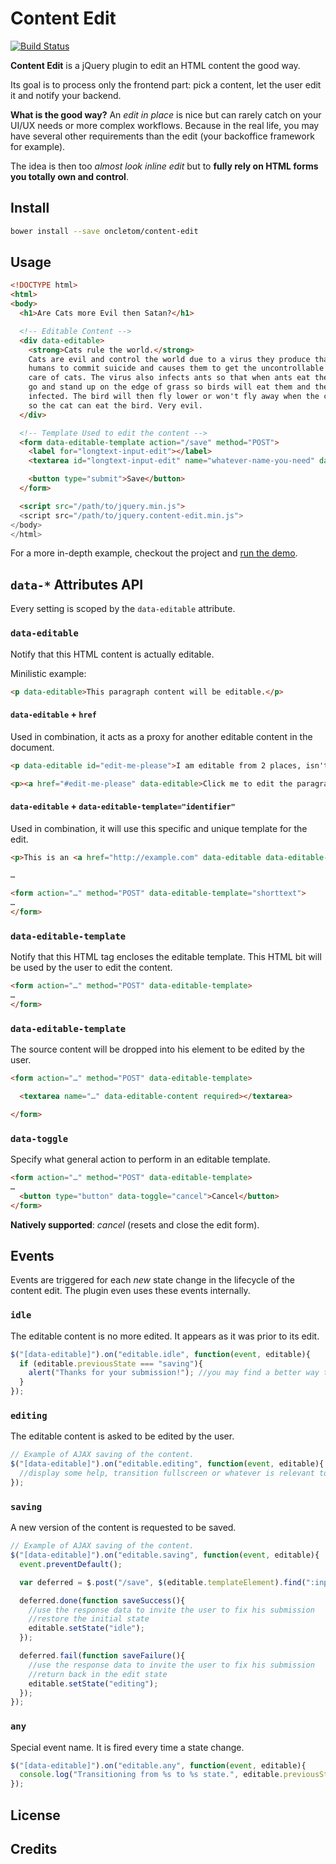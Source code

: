 # Content Edit

[![Build Status](https://travis-ci.org/oncletom/content-edit.png?branch=master)](https://travis-ci.org/oncletom/content-edit)

**Content Edit** is a jQuery plugin to edit an HTML content the good way.

Its goal is to process only the frontend part: pick a content, let the user edit it and notify your backend.

**What is the good way?**
An *edit in place* is nice but can rarely catch on your UI/UX needs or more complex workflows.
Because in the real life, you may have several other requirements than the edit (your backoffice framework for example).

The idea is then too *almost look inline edit* but
to **fully rely on HTML forms you totally own and control**.


## Install

```bash
bower install --save oncletom/content-edit
```

## Usage

```html
<!DOCTYPE html>
<html>
<body>
  <h1>Are Cats more Evil then Satan?</h1>

  <!-- Editable Content -->
  <div data-editable>
    <strong>Cats rule the world.</strong>
    Cats are evil and control the world due to a virus they produce that causes
    humans to commit suicide and causes them to get the uncontrollable urge to take
    care of cats. The virus also infects ants so that when ants eat the cat poop they
    go and stand up on the edge of grass so birds will eat them and then the bird is
    infected. The bird will then fly lower or won't fly away when the cat comes near
    so the cat can eat the bird. Very evil.
  </div>

  <!-- Template Used to edit the content -->
  <form data-editable-template action="/save" method="POST">
    <label for="longtext-input-edit"></label>
    <textarea id="longtext-input-edit" name="whatever-name-you-need" data-editable-content required></textarea>

    <button type="submit">Save</button>
  </form>

  <script src="/path/to/jquery.min.js">
  <script src="/path/to/jquery.content-edit.min.js">
</body>
</html>
```

For a more in-depth example, checkout the project and [run the demo](demo/index.html).

## `data-*` Attributes API

Every setting is scoped by the `data-editable` attribute.

### `data-editable`

Notify that this HTML content is actually editable.

Minilistic example:
```html
<p data-editable>This paragraph content will be editable.</p>
```

#### `data-editable` + `href`

Used in combination, it acts as a proxy for another editable content in the document.

```html
<p data-editable id="edit-me-please">I am editable from 2 places, isn't it great?</p>

<p><a href="#edit-me-please" data-editable>Click me to edit the paragraph</a>.</p>
```

#### `data-editable` + `data-editable-template="identifier"`

Used in combination, it will use this specific and unique template for the edit.

```html
<p>This is an <a href="http://example.com" data-editable data-editable-template="shorttext">editable hyperlink</a>.</p>

…

<form action="…" method="POST" data-editable-template="shorttext">
…
</form>
```

### `data-editable-template`

Notify that this HTML tag encloses the editable template.
This HTML bit will be used by the user to edit the content.

```html
<form action="…" method="POST" data-editable-template>
…
</form>
```

### `data-editable-template`

The source content will be dropped into his element to be edited by the user.

```html
<form action="…" method="POST" data-editable-template>

  <textarea name="…" data-editable-content required></textarea>

</form>
```

### `data-toggle`

Specify what general action to perform in an editable template.

```html
<form action="…" method="POST" data-editable-template>
…
  <button type="button" data-toggle="cancel">Cancel</button>
</form>
```

**Natively supported**: *cancel* (resets and close the edit form).

## Events

Events are triggered for each *new* state change in the lifecycle of the content edit.
The plugin even uses these events internally.

### `idle`

The editable content is no more edited. It appears as it was prior to its edit.

```javascript
$("[data-editable]").on("editable.idle", function(event, editable){
  if (editable.previousState === "saving"){
    alert("Thanks for your submission!"); //you may find a better way than `alert` to inform the user.
  }
});

```

### `editing`

The editable content is asked to be edited by the user.

```javascript
// Example of AJAX saving of the content.
$("[data-editable]").on("editable.editing", function(event, editable){
  //display some help, transition fullscreen or whatever is relevant to assist the user
});

```

### `saving`

A new version of the content is requested to be saved.

```javascript
// Example of AJAX saving of the content.
$("[data-editable]").on("editable.saving", function(event, editable){
  event.preventDefault();

  var deferred = $.post("/save", $(editable.templateElement).find(":input").serialize());

  deferred.done(function saveSuccess(){
    //use the response data to invite the user to fix his submission
    //restore the initial state
    editable.setState("idle");
  });

  deferred.fail(function saveFailure(){
    //use the response data to invite the user to fix his submission
    //return back in the edit state
    editable.setState("editing");
  });
});

```

### `any`

Special event name. It is fired every time a state change.

```javascript
$("[data-editable]").on("editable.any", function(event, editable){
  console.log("Transitioning from %s to %s state.", editable.previousState, editable.state);
});
```

## License

## Credits

